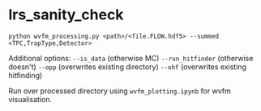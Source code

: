 # lrs_sanity_check

```
python wvfm_processing.py <path>/<file.FLOW.hdf5> --summed <TPC,TrapType,Detector>
```

Additional options:
`--is_data` (otherwise MC)
`--run_hitfinder` (otherwise doesn't)
`--opp` (overwrites existing directory)
`--ohf` (overwrites existing hitfinding)

Run over processed directory using `wvfm_plotting.ipynb` for wvfm visualisation.